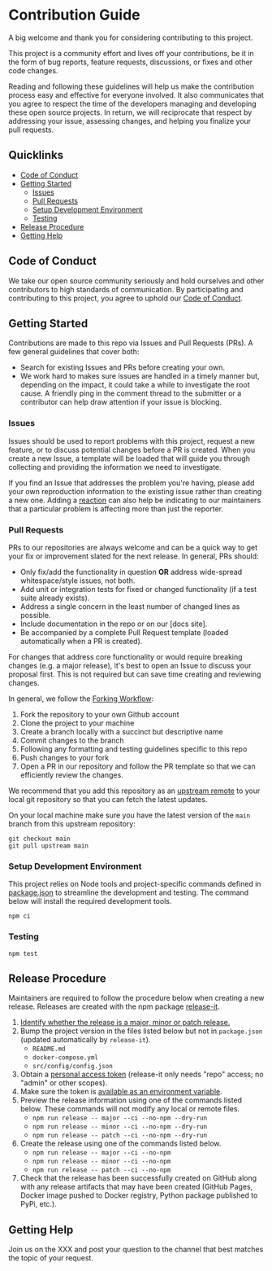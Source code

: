 # Contribution Guide

A big welcome and thank you for considering contributing to this project.

This project is a community effort and lives off your contributions, be it in
the form of bug reports, feature requests, discussions, or fixes and other
code changes.

Reading and following these guidelines will help us make the contribution
process easy and effective for everyone involved. It also communicates that you
agree to respect the time of the developers managing and developing these open
source projects. In return, we will reciprocate that respect by addressing your
issue, assessing changes, and helping you finalize your pull requests.

## Quicklinks

- [Code of Conduct](#code-of-conduct)
- [Getting Started](#getting-started)
    - [Issues](#issues)
    - [Pull Requests](#pull-requests)
    - [Setup Development Environment](#setup-development-environment)
    - [Testing](#testing)
- [Release Procedure](#release-procedure)
- [Getting Help](#getting-help)

## Code of Conduct

We take our open source community seriously and hold ourselves and other
contributors to high standards of communication. By participating and
contributing to this project, you agree to uphold our [Code of Conduct].

## Getting Started

Contributions are made to this repo via Issues and Pull Requests (PRs). A few
general guidelines that cover both:

- Search for existing Issues and PRs before creating your own.
- We work hard to makes sure issues are handled in a timely manner but,
  depending on the impact, it could take a while to investigate the root cause.
  A friendly ping in the comment thread to the submitter or a contributor can
  help draw attention if your issue is blocking.

### Issues

Issues should be used to report problems with this project, request a new
feature, or to discuss potential changes before a PR is created. When you
create a new Issue, a template will be loaded that will guide you through
collecting and providing the information we need to investigate.

If you find an Issue that addresses the problem you're having, please add your
own reproduction information to the existing issue rather than creating a new
one. Adding a [reaction] can also help be indicating to our maintainers that a
particular problem is affecting more than just the reporter.

### Pull Requests

PRs to our repositories are always welcome and can be a quick way to get your
fix or improvement slated for the next release. In general, PRs should:

- Only fix/add the functionality in question **OR** address wide-spread
  whitespace/style issues, not both.
- Add unit or integration tests for fixed or changed functionality
  (if a test suite already exists).
- Address a single concern in the least number of changed lines as possible.
- Include documentation in the repo or on our [docs site].
- Be accompanied by a complete Pull Request template (loaded automatically
  when a PR is created).

For changes that address core functionality or would require breaking changes
(e.g. a major release), it's best to open an Issue to discuss your proposal
first. This is not required but can save time creating and reviewing changes.

In general, we follow the [Forking Workflow]:

1. Fork the repository to your own Github account
2. Clone the project to your machine
3. Create a branch locally with a succinct but descriptive name
4. Commit changes to the branch
5. Following any formatting and testing guidelines specific to this repo
6. Push changes to your fork
7. Open a PR in our repository and follow the PR template so that we can
   efficiently review the changes.

We recommend that you add this repository as an [upstream remote] to your local
git repository so that you can fetch the latest updates.

On your local machine make sure you have the latest version of the `main`
branch from this upstream repository:

    git checkout main
    git pull upstream main

### Setup Development Environment

This project relies on Node tools and project-specific commands defined in
[package.json] to streamline the development and testing. The command below will
install the required development tools.

    npm ci

### Testing

    npm test

## Release Procedure

Maintainers are required to follow the procedure below when creating a new
release. Releases are created with the npm package [release-it].

1. [Identify whether the release is a major, minor or patch release.]
2. Bump the project version in the files listed below but not in `package.json`
   (updated automatically by `release-it`).
   - `README.md`
   - `docker-compose.yml`
   - `src/config/config.json`
3. Obtain a [personal access token] (release-it only needs "repo" access; no
   "admin" or other scopes).
4. Make sure the token is [available as an environment variable].
5. Preview the release information using one of the commands listed below. These
   commands will not modify any local or remote files.
    - `npm run release -- major --ci --no-npm --dry-run`
    - `npm run release -- minor --ci --no-npm --dry-run`
    - `npm run release -- patch --ci --no-npm --dry-run`
6. Create the release using one of the commands listed below.
    - `npm run release -- major --ci --no-npm`
    - `npm run release -- minor --ci --no-npm`
    - `npm run release -- patch --ci --no-npm`
7. Check that the release has been successfully created on GitHub along with any
   release artifacts that may have been created (GitHub Pages, Docker image
   pushed to Docker registry, Python package published to PyPi, etc.).

## Getting Help

Join us on the XXX and post your question to the
channel that best matches the topic of your request.

<!-- Links -->

[Code of Conduct]: CODE-OF-CONDUCT.md
[upstream remote]: https://help.github.com/en/articles/configuring-a-remote-for-a-fork
[reaction]: https://github.blog/2016-03-10-add-reactions-to-pull-requests-issues-and-comments/
[Forking Workflow]: https://www.atlassian.com/git/tutorials/comparing-workflows/forking-workflow
[package.json]: ../package.json
[release-it]: https://github.com/release-it/release-it
[Identify whether the release is a major, minor or patch release.]: https://semver.org/#summary
[personal access token]: https://github.com/settings/tokens/new?scopes=repo&description=release-it
[available as an environment variable]: https://github.com/release-it/release-it/blob/master/docs/environment-variables.md
[README.md]: ../README.md
